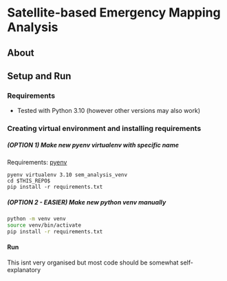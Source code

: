 # Satellite-based Emergency Mapping Analysis

## About


## Setup and Run

### Requirements

- Tested with Python 3.10 (however other versions may also work)

### Creating virtual environment and installing requirements

##### (OPTION 1) Make new pyenv virtualenv with specific name
Requirements: [pyenv](https://github.com/pyenv/pyenv)
```
pyenv virtualenv 3.10 sem_analysis_venv
cd $THIS_REPO$
pip install -r requirements.txt
```

##### (OPTION 2 - EASIER) Make new python venv manually
```bash
python -m venv venv
source venv/bin/activate
pip install -r requirements.txt
```

#### Run

This isnt very organised but most code should be somewhat self-explanatory